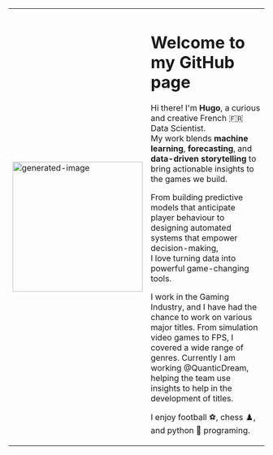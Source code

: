 <!---
hlacauste/hlacauste is a ✨ special ✨ repository because its `README.md` (this file) appears on your GitHub profile.
You can click the Preview link to take a look at your changes.
--->
<table>
  <tr>
    <td width="250">
      <img width="256" height="256" alt="generated-image" src="https://github.com/user-attachments/assets/74d23827-11ec-4e40-a824-a92bebe304ae" />
    </td>
    <td>

# Welcome to my GitHub page

Hi there! I'm **Hugo**, a curious and creative French 🇫🇷 Data Scientist.  
My work blends **machine learning**, **forecasting**, and **data-driven storytelling** to bring actionable insights to the games we build.

From building predictive models that anticipate player behaviour to designing automated systems that empower decision-making,  
I love turning data into powerful game-changing tools.

I work in the Gaming Industry, and I have  had the chance to work on various major titles. From simulation video games to FPS, I covered a wide range of genres.
Currently I am working @QuanticDream, helping the team use insights to help in the development of titles.


I enjoy football ⚽, chess ♟️, and python 🐍 programing.

